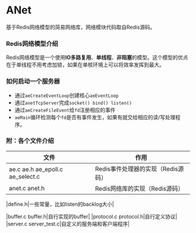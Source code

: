 # ANet
基于Redis网络模型的简易网络库，网络模块代码取自Redis源码。


### Redis网络模型介绍

Redis网络模型是一个使用**IO多路复用**、**单线程**、**非阻塞**的模型。这个模型的优点在于单线程不用考虑加锁，如果在单核环境上可以将效率发挥到最大。


### 如何启动一个服务器

- 通过`aeCreateEventLoop`创建核心`aeEventLoop`
- 通过`anetTcpServer`完成`socket() bind() listen()`
- 通过`aeCreateFileEvent`给`fd`注册相应的事件
- `aeMain`循环检测每个`fd`是否有事件发生，如果有就交给相应的读/写处理程序。



### 附：各个文件介绍


|文件|作用|
|---|---|
|ae.c ae.h ae_epoll.c ae_select.c|Redis事件处理器的实现（Redis源码）|
|anet.c  anet.h|Redis网络库的实现（Redis源码）|

|define.h|一些常量，比如listen的backlog大小|

|buffer.c  buffer.h|自行实现的buffer|
|protocol.c  protocol.h|自行定义协议|
|server.c  server_test.c|自定义的服务端和客户端程序|
